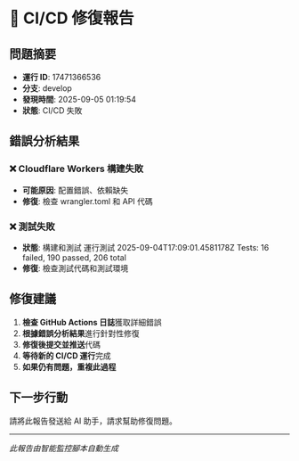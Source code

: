 # 🚨 CI/CD 修復報告

## 問題摘要

- **運行 ID**: 17471366536
- **分支**: develop
- **發現時間**: 2025-09-05 01:19:54
- **狀態**: CI/CD 失敗

## 錯誤分析結果

### ❌ Cloudflare Workers 構建失敗

- **可能原因**: 配置錯誤、依賴缺失
- **修復**: 檢查 wrangler.toml 和 API 代碼

### ❌ 測試失敗

- **狀態**: 構建和測試 運行測試 2025-09-04T17:09:01.4581178Z Tests: 16 failed, 190 passed, 206 total
- **修復**: 檢查測試代碼和測試環境

## 修復建議

1. **檢查 GitHub Actions 日誌**獲取詳細錯誤
2. **根據錯誤分析結果**進行針對性修復
3. **修復後提交並推送**代碼
4. **等待新的 CI/CD 運行**完成
5. **如果仍有問題，重複此過程**

## 下一步行動

請將此報告發送給 AI 助手，請求幫助修復問題。

---

_此報告由智能監控腳本自動生成_
